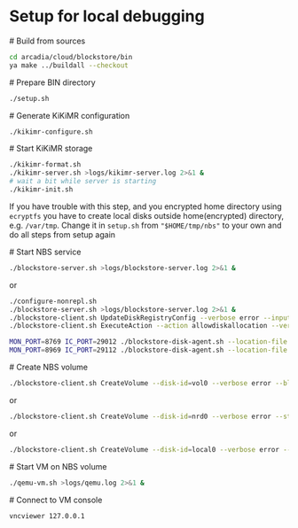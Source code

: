 # Setup for local debugging

\# Build from sources
```bash
cd arcadia/cloud/blockstore/bin
ya make ../buildall --checkout
```

\# Prepare BIN directory
```bash
./setup.sh
```

\# Generate KiKiMR configuration
```bash
./kikimr-configure.sh
```

\# Start KiKiMR storage
```bash
./kikimr-format.sh
./kikimr-server.sh >logs/kikimr-server.log 2>&1 &
# wait a bit while server is starting
./kikimr-init.sh
```
If you have trouble with this step, and you encrypted home directory using ```ecryptfs``` 
you have to create local disks outside home(encrypted) directory, e.g. ```/var/tmp```. 
Change it in ```setup.sh``` from ```"$HOME/tmp/nbs"``` to your own and do all steps from setup again

\# Start NBS service
```bash
./blockstore-server.sh >logs/blockstore-server.log 2>&1 &
```
or
```bash
./configure-nonrepl.sh
./blockstore-server.sh >logs/blockstore-server.log 2>&1 &
./blockstore-client.sh UpdateDiskRegistryConfig --verbose error --input nbs/nbs-disk-registry.txt --proto
./blockstore-client.sh ExecuteAction --action allowdiskallocation --verbose error --input-bytes '{"Allow":true}'

MON_PORT=8769 IC_PORT=29012 ./blockstore-disk-agent.sh --location-file nbs/nbs-location-1.txt --disk-agent-file nbs/nbs-disk-agent-1.txt >logs/mulder.log 2>&1 &
MON_PORT=8969 IC_PORT=29112 ./blockstore-disk-agent.sh --location-file nbs/nbs-location-2.txt --disk-agent-file nbs/nbs-disk-agent-2.txt >logs/scully.log 2>&1 &
```

\# Create NBS volume
```bash
./blockstore-client.sh CreateVolume --disk-id=vol0 --verbose error --blocks-count=100000000
```
or 
```bash
./blockstore-client.sh CreateVolume --disk-id=nrd0 --verbose error --storage-media-kind nonreplicated --blocks-count=524288
```
or 
```bash
./blockstore-client.sh CreateVolume --disk-id=local0 --verbose error --storage-media-kind ssd_local --blocks-count=65536 --agent-id `hostname`
```

\# Start VM on NBS volume
```bash
./qemu-vm.sh >logs/qemu.log 2>&1 &
```

\# Connect to VM console
```bash
vncviewer 127.0.0.1
```
